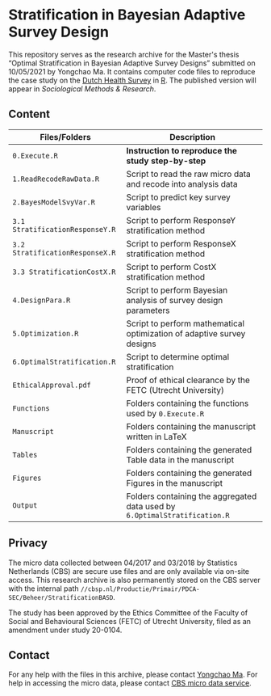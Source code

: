 # Stratification in Bayesian Adaptive Survey Design

This repository serves as the research archive for the Master's thesis “Optimal Stratification in Bayesian Adaptive Survey Designs” submitted on 10/05/2021 by Yongchao Ma. It contains computer code files to reproduce the case study on the [Dutch Health Survey](https://www.cbs.nl/en-gb/onze-diensten/methods/surveys/korte-onderzoeksbeschrijvingen/health-survey-as-of-2014) in [R](https://www.r-project.org).
The published version will appear in *Sociological Methods & Research*.

## Content

| Files/Folders         | Description |
| ----                  | ----        |
| `0.Execute.R`         | **Instruction to reproduce the study step-by-step** |
| `1.ReadRecodeRawData.R`   | Script to read the raw micro data and recode into analysis data |
| `2.BayesModelSvyVar.R`     | Script to predict key survey variables |
| `3.1 StratificationResponseY.R`  | Script to perform ResponseY stratification method |
| `3.2 StratificationResponseX.R`  | Script to perform ResponseX stratification method |
| `3.3 StratificationCostX.R`  | Script to perform CostX stratification method |
| `4.DesignPara.R`      | Script to perform Bayesian analysis of survey design parameters |
| `5.Optimization.R`    | Script to perform mathematical optimization of adaptive survey designs |
| `6.OptimalStratification.R`    | Script to determine optimal stratification |
| `EthicalApproval.pdf` | Proof of ethical clearance by the FETC (Utrecht University) |
| `Functions`          | Folders containing the functions used by `0.Execute.R` |
| `Manuscript`         | Folders containing the manuscript written in LaTeX |
| `Tables`         | Folders containing the generated Table data in the manuscript |
| `Figures`         | Folders containing the generated Figures in the manuscript |
| `Output`         | Folders containing the aggregated data used by `6.OptimalStratification.R` |


## Privacy

The micro data collected between 04/2017 and 03/2018 by Statistics Netherlands (CBS) are secure use files and are only available via on-site access.
This research archive is also permanently stored on the CBS server with the internal path `//cbsp.nl/Productie/Primair/PDCA-SEC/Beheer/StratificationBASD`.

The study has been approved by the Ethics Committee of the Faculty of Social and Behavioural Sciences (FETC) of Utrecht University, filed as an amendment under study 20-0104.

## Contact

For any help with the files in this archive, please contact [Yongchao Ma](mailto:ytma@umich.edu). For help in accessing the micro data, please contact [CBS micro data service](https://www.cbs.nl/en-gb/onze-diensten/customised-services-microdata/microdata-conducting-your-own-research/contact).

